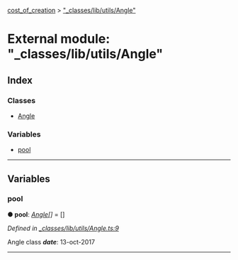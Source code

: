 [cost_of_creation](../README.md) > ["_classes/lib/utils/Angle"](../modules/__classes_lib_utils_angle_.md)



# External module: "_classes/lib/utils/Angle"

## Index

### Classes

* [Angle](../classes/__classes_lib_utils_angle_.angle.md)


### Variables

* [pool](__classes_lib_utils_angle_.md#pool)



---
## Variables
<a id="pool"></a>

###  pool

**●  pool**:  *[Angle](../classes/__classes_lib_utils_angle_.angle.md)[]*  = []

*Defined in [_classes/lib/utils/Angle.ts:9](https://github.com/codeartisticninja/cost_of_creation/blob/73a0be6/src/script/_classes/lib/utils/Angle.ts#L9)*



Angle class
*__date__*: 13-oct-2017





___


